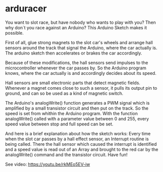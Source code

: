 # arduracer
You want to slot race, but have nobody who wants to play with you? Then why don´t you race against an Arduino? This Arduino Sketch makes it possible.

First of all, glue strong magnets to the slot car's wheels and arrange hall sensors around the track that signal the Arduino, where the car actually is. The arduino sketch then accelerates or brakes the car accordingly.

Because of these modifications, the hall sensors send  impulses to the microcontroller whenever the car passes by. So the Arduino program knows, where the car actually is and accordingly decides about its speed. 

Hall sensors are small electronic parts that detect magnetic fields. Whenever a magnet comes close to such a sensor, it pulls its output pin to ground, and can so be used as a kind of magnetic switch. 

The Arduino's analogWrite() function generates a PWM signal which is amplified by a small transistor circuit and then put on the track.
So the speed is set from whithin the Arduino program. With the function analogWrite() called with a parameter value between 0 and 255, every speed value between stop and full speed can be set. 

And here is a brief explanation about how the sketch works: Every time when the slot car passes by a hall effect sensor, an  Interrupt routine is being called. There the hall sensor which caused the interrupt is identified and a speed value is read out of an Array and brought to the red car by the analogWrite() command and the transistor circuit. Have fun!

See video: https://youtu.be/rkMEo5EV-iw
